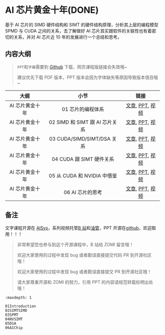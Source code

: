# AI 芯片黄金十年(DONE)

基于 AI 芯片的 SIMD 硬件结构和 SIMT 的硬件结构原理，分析其上层的编程模型 SPMD 与 CUDA 之间的关系，去了解做好 AI 芯片其实跟软件的关联性也有着密切的关系，并对 AI 芯片近 10 年的发展进行一个总结和思考。

## 内容大纲

> `PPT`和`字幕`需要到 [Github](https://github.com/chenzomi12/AISystem) 下载，网页课程版链接会失效哦~
>
> 建议优先下载 PDF 版本，PPT 版本会因为字体缺失等原因导致版本很丑哦~

| 大纲 | 小节 | 链接|
|:--:|:--:|:--:|
| AI 芯片黄金十年 | 01 芯片的编程体系 | [文章](./01Introduction.md), [PPT](./01Introduction.pdf), [视频](https://www.bilibili.com/video/BV13u4y197Lw)|
| AI 芯片黄金十年 | 02 SIMD 和 SIMT 跟 AI 芯片关系 | [文章](./02SIMTSIMD.md), [PPT](./02SIMTSIMD.pdf), [视频](https://www.bilibili.com/video/BV1Kr4y1d7eW)|
| AI 芯片黄金十年 | 03 CUDA/SIMD/SIMT/DSA 关系 | [文章](./03SPMT.md), [PPT](./03SPMT.pdf), [视频](https://www.bilibili.com/video/BV1WC4y1w79T)|
| AI 芯片黄金十年 | 04 CUDA 跟 SIMT 硬件关系 | [文章](./04NVSIMT.md), [PPT](./04NVSIMT.pdf), [视频](https://www.bilibili.com/video/BV16c41117vp)|
| AI 芯片黄金十年 | 05 从 CUDA 和 NVIDIA 中借鉴 | [文章](./05DSA.md), [PPT](./05DSA.pdf), [视频](https://www.bilibili.com/video/BV1j94y1N7qh)|
| AI 芯片黄金十年 | 06 AI 芯片的思考 | [文章](./06AIChip.md), [PPT](./06AIChip.pdf), [视频](https://www.bilibili.com/video/BV1te411y7UC/)|

## 备注

文字课程开源在 [AISys](https://chenzomi12.github.io/)，系列视频托管[B 站](https://space.bilibili.com/517221395)和[油管](https://www.youtube.com/@ZOMI666/videos)，PPT 开源在[github](https://github.com/chenzomi12/AISystem)，欢迎取用！！！

> 非常希望您也参与到这个开源课程中，B 站给 ZOMI 留言哦！
> 
> 欢迎大家使用的过程中发现 bug 或者勘误直接提交代码 PR 到开源社区哦！
>
> 欢迎大家使用的过程中发现 bug 或者勘误直接提交 PR 到开源社区哦！
>
> 请大家尊重开源和 ZOMI 的努力，引用 PPT 的内容请规范转载标明出处哦！

```{toctree}
:maxdepth: 1

01Introduction
02SIMTSIMD
03SPMT
04NVSIMT
05DSA
06AIChip
```